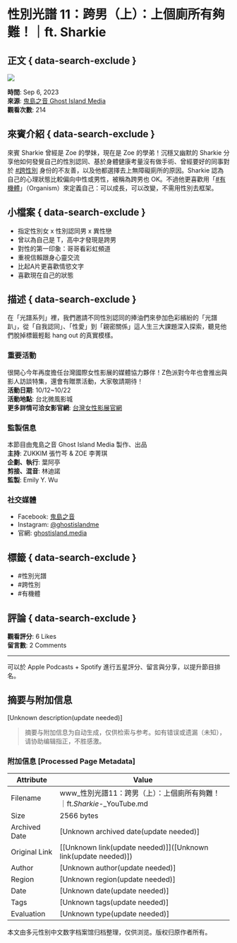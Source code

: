 # 性別光譜 11：跨男（上）：上個廁所有夠難！｜ft. Sharkie

## 正文 { data-search-exclude }


![](https://i.ytimg.com/an/CemefHN8pcR72BKCwSPPzw/featured_channel.jpg?v=5f23d636)

**時間**: Sep 6, 2023  
**來源**: [鬼島之音 Ghost Island Media](https://www.youtube.com/channel/UCCemefHN8pcR72BKCwSPPzw)  
**觀看次數**: 214  

## 來賓介紹 { data-search-exclude }
來賓 Sharkie 曾經是 Zoe 的學妹，現在是 Zoe 的學弟！沉穩又幽默的 Sharkie 分享他如何發覺自己的性別認同、基於身體健康考量沒有做手術、曾經要好的同事對於 [#跨性別](https://www.youtube.com/hashtag/%E8%B7%A8%E6%80%A7%E5%88%A5) 身份的不友善，以及他都選擇去上無障礙廁所的原因。Sharkie 認為自己的心理狀態比較偏向中性或男性，被稱為跨男也 OK。不過他更喜歡用「[#有機體](https://www.youtube.com/hashtag/%E6%9C%89%E6%A9%9F%E9%AB%94)」（Organism）來定義自己：可以成長，可以改變，不需用性別去框架。

## 小檔案 { data-search-exclude }
- 指定性別女 x 性別認同男 x 異性戀
- 曾以為自己是 T，高中才發現是跨男
- 對性的第一印象：哥哥看彩虹頻道
- 重視信賴跟身心靈交流
- 比起A片更喜歡情慾文字
- 喜歡現在自己的狀態

## 描述 { data-search-exclude }
在「光譜系列」裡，我們邀請不同性別認同的捧油們來參加色彩繽紛的「光譜趴」，從「自我認同」、「性愛」到「親密關係」這人生三大課題深入探索，聽見他們脫掉標籤輕鬆 hang out 的真實模樣。

### 重要活動
很開心今年再度擔任台灣國際女性影展的媒體協力夥伴！Z色派對今年也會推出與影人訪談特集，還會有贈票活動，大家敬請期待！  
**活動日期**: 10/12~10/22  
**活動地點**: 台北微風影城  
**更多詳情可洽女影官網**: [台灣女性影展官網](https://www.wmw.org.tw/)

### 監製信息
本節目由鬼島之音 Ghost Island Media 製作、出品  
**主持**: ZUKKIM 張竹芩 & ZOE 李菁琪  
**企劃、執行**: 葉阿亭  
**剪接、混音**: 林迪諾  
**監製**: Emily Y. Wu  

### 社交媒體
- Facebook: [鬼島之音](https://fb.com/ghostislandme/)
- Instagram: [@ghostislandme](https://instagram.com/ghostislandme)
- 官網: [ghostisland.media](https://ghostisland.media/)

## 標籤 { data-search-exclude }
- #性別光譜
- #跨性別
- #有機體

## 評論 { data-search-exclude }
**觀看評分**: 6 Likes  
**留言數**: 2 Comments

---

可以於 Apple Podcasts + Spotify 進行五星評分、留言與分享，以提升節目排名。
<!-- tcd_original_link https://www.youtube.com/watch?v=IEzrZcPLGuY -->


## 摘要与附加信息

<!-- tcd_abstract -->
[Unknown description(update needed)]
<!-- tcd_abstract_end -->

> 摘要与附加信息为自动生成，仅供检索与参考。如有错误或遗漏（未知），请协助编辑指正，不胜感激。

### 附加信息 [Processed Page Metadata]

| Attribute       | Value                                  |
|-----------------|----------------------------------------|
| Filename        | www_性別光譜11：跨男（上）：上個廁所有夠難！｜ft._Sharkie_-_YouTube.md                             |
| Size            | 2566 bytes                           |
| Archived Date   | [Unknown archived date(update needed)]                             |
| Original Link   | [[Unknown link(update needed)]]([Unknown link(update needed)])                       |
| Author          | [Unknown author(update needed)]                               |
| Region          | [Unknown region(update needed)]                               |
| Date            | [Unknown date(update needed)]                                 |
| Tags            | [Unknown tags(update needed)]                                 |
| Evaluation            | [Unknown type(update needed)]                                 |
<!-- tcd_table_end -->

本文由多元性别中文数字档案馆归档整理，仅供浏览。版权归原作者所有。
